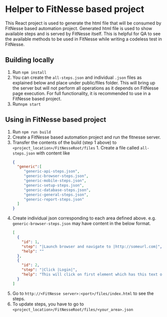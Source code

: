 # Helper to FitNesse based project

This React project is used to generate the html file that will be consumed by FitNesse based automation project.
Generated html file is used to show available steps and is served by FitNesse itself. This is helpful for QA to see the
available methods to be used in FitNesse while writing a codeless test in FitNesse.

## Building locally

1. Run `npm install`
2. You can create the `all-steps.json` and individual `.json` files as explained below and place under public/files
   folder. This will bring up the server but will not perform all operations as it depends on FitNesse page execution. For full functionality, it is recommended to use in a FitNesse based project. 
3. Run`npm start`

## Using in FitNesse based project

1. Run `npm run build`
2. Create a FitNesse based automation project and run the fitnesse server.
3. Transfer the contents of the build (step 1 above) to `<project_location>/FitNesseRoot/files` 1. Create a file
   called `all-steps.json` with content like
   ```json 
   { 
     "generic":[ 
        "generic-api-steps.json", 
        "generic-browser-steps.json", 
        "generic-mobile-steps.json", 
        "generic-setup-steps.json", 
        "generic-database-steps.json", 
        "generic-general-steps.json", 
        "generic-report-steps.json" 
     ] 
   } 
   ```
4. Create individual json corresponding to each area defined above. e.g. `generic-browser-steps.json` may have content
   in the below format.
   ```json 
   [ 
     { 
       "id": 1, 
       "step": "|Launch browser and navigate to |http://someurl.com|", 
       "help": "" 
     }, 
     { 
       "id": 2, 
       "step": "|Click |Login|", 
       "help": "This will click on first element which has this text or locator." 
     } 
   ] 
   ```
5. Go to `http://<FitNesse server>:<port>/files/index.html` to see the steps.
6. To update steps, you have to go to `<project_location>/FitNesseRoot/files/<your_area>.json`

